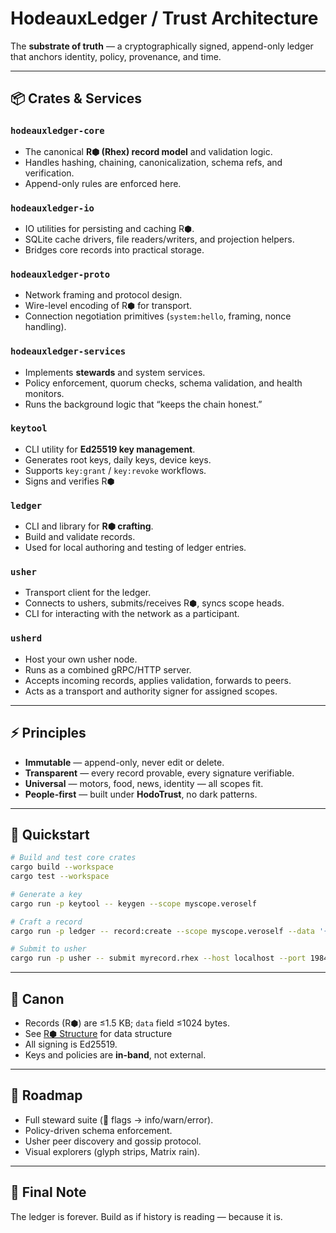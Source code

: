 # HodeauxLedger / Trust Architecture

The **substrate of truth** — a cryptographically signed, append-only ledger that anchors identity, policy, provenance, and time.

---

## 📦 Crates & Services

### `hodeauxledger-core`

-   The canonical **R⬢ (Rhex) record model** and validation logic.
-   Handles hashing, chaining, canonicalization, schema refs, and verification.
-   Append-only rules are enforced here.

### `hodeauxledger-io`

-   IO utilities for persisting and caching R⬢.
-   SQLite cache drivers, file readers/writers, and projection helpers.
-   Bridges core records into practical storage.

### `hodeauxledger-proto`

-   Network framing and protocol design.
-   Wire-level encoding of R⬢ for transport.
-   Connection negotiation primitives (`system:hello`, framing, nonce handling).

### `hodeauxledger-services`

-   Implements **stewards** and system services.
-   Policy enforcement, quorum checks, schema validation, and health monitors.
-   Runs the background logic that “keeps the chain honest.”

### `keytool`

-   CLI utility for **Ed25519 key management**.
-   Generates root keys, daily keys, device keys.
-   Supports `key:grant` / `key:revoke` workflows.
-   Signs and verifies R⬢

### `ledger`

-   CLI and library for **R⬢ crafting**.
-   Build and validate records.
-   Used for local authoring and testing of ledger entries.

### `usher`

-   Transport client for the ledger.
-   Connects to ushers, submits/receives R⬢, syncs scope heads.
-   CLI for interacting with the network as a participant.

### `usherd`

-   Host your own usher node.
-   Runs as a combined gRPC/HTTP server.
-   Accepts incoming records, applies validation, forwards to peers.
-   Acts as a transport and authority signer for assigned scopes.

---

## ⚡ Principles

-   **Immutable** — append-only, never edit or delete.
-   **Transparent** — every record provable, every signature verifiable.
-   **Universal** — motors, food, news, identity — all scopes fit.
-   **People-first** — built under **HodoTrust**, no dark patterns.

---

## 🔑 Quickstart

```bash
# Build and test core crates
cargo build --workspace
cargo test --workspace

# Generate a key
cargo run -p keytool -- keygen --scope myscope.veroself

# Craft a record
cargo run -p ledger -- record:create --scope myscope.veroself --data '{"hello":"world"}'

# Submit to usher
cargo run -p usher -- submit myrecord.rhex --host localhost --port 1984
```

---

## 📜 Canon

-   Records (R⬢) are ≤1.5 KB; `data` field ≤1024 bytes.
-   See [R⬢ Structure](docs/RHEX-STRUCT.md) for data structure
-   All signing is Ed25519.
-   Keys and policies are **in-band**, not external.

---

## 🧩 Roadmap

-   Full steward suite (💩 flags → info/warn/error).
-   Policy-driven schema enforcement.
-   Usher peer discovery and gossip protocol.
-   Visual explorers (glyph strips, Matrix rain).

---

## 👀 Final Note

The ledger is forever. Build as if history is reading — because it is.
